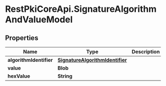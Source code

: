 # RestPkiCoreApi.SignatureAlgorithmAndValueModel

## Properties
Name | Type | Description | Notes
------------ | ------------- | ------------- | -------------
**algorithmIdentifier** | [**SignatureAlgorithmIdentifier**](SignatureAlgorithmIdentifier.md) |  | [optional] 
**value** | **Blob** |  | [optional] 
**hexValue** | **String** |  | [optional] 

